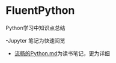 # FluentPython
Python学习中知识点总结

-Jupyter 笔记为快速阅览

- [流畅的Python.md](https://github.com/rooohan/FluentPython/blob/main/流畅的Python.md)为读书笔记，更为详细

